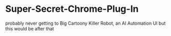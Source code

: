 # Super-Secret-Chrome-Plug-In
probably never getting to Big Cartoony Killer Robot, an AI Automation UI but this would be after that
